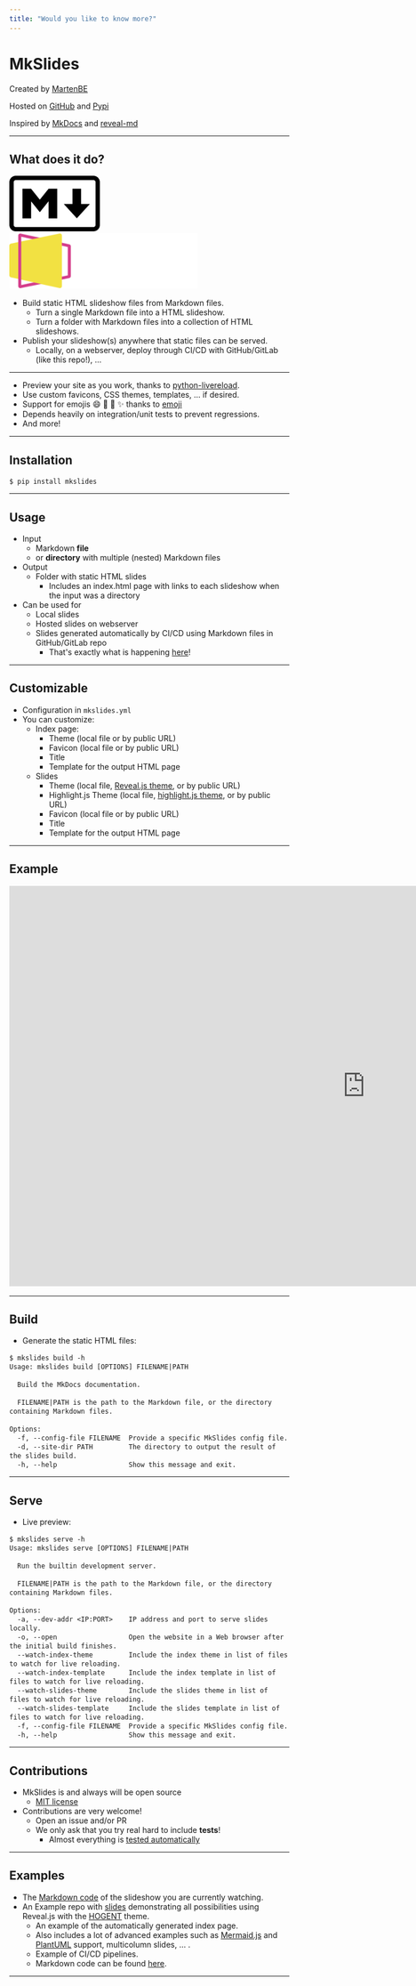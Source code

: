 ```yaml
---
title: "Would you like to know more?"
---
```


# MkSlides

Created by [MartenBE](https://github.com/MartenBE)

Hosted on [GitHub](https://github.com/MartenBE/mkslides) and [Pypi](https://pypi.org/project/mkslides/)

Inspired by [MkDocs](https://pypi.org/project/mkdocs/) and [reveal-md](https://github.com/webpro/reveal-md)

---

## What does it do?

<img src="./img/markdown-logo.png" height="100px" style="margin-right: 50px;"/>
<img src="./img/reveal-js-logo.svg" height="100px"/>

-   Build static HTML slideshow files from Markdown files.
    -   Turn a single Markdown file into a HTML slideshow.
    -   Turn a folder with Markdown files into a collection of HTML slideshows.
-   Publish your slideshow(s) anywhere that static files can be served.
    -   Locally, on a webserver, deploy through CI/CD with GitHub/GitLab (like this repo!), ...

---

-   Preview your site as you work, thanks to [python-livereload](https://pypi.org/project/livereload/).
-   Use custom favicons, CSS themes, templates, ... if desired.
-   Support for emojis :smile: :tada: :rocket: :sparkles: thanks to [emoji](https://github.com/carpedm20/emoji/)
-   Depends heavily on integration/unit tests to prevent regressions.
-   And more!

---

## Installation

```console
$ pip install mkslides
```

---

## Usage

-   Input
    -   Markdown **file**
    -   or **directory** with multiple (nested) Markdown files
-   Output
    -   Folder with static HTML slides
        -   Includes an index.html page with links to each slideshow when the input was a directory
-   Can be used for
    -   Local slides
    -   Hosted slides on webserver
    -   Slides generated automatically by CI/CD using Markdown files in GitHub/GitLab repo
        -   That's exactly what is happening [here](https://github.com/MartenBE/mkslides/blob/main/.github/workflows/publish.yml)!

---

## Customizable

-   Configuration in `mkslides.yml`
-   You can customize:
    -   Index page:
        -   Theme (local file or by public URL)
        -   Favicon (local file or by public URL)
        -   Title
        -   Template for the output HTML page
    -   Slides
        -   Theme (local file, [Reveal.js theme](https://revealjs.com/themes/), or by public URL)
        -   Highlight.js Theme (local file, [highlight.js theme](https://highlightjs.org/examples), or by public URL)
        -   Favicon (local file or by public URL)
        -   Title
        -   Template for the output HTML page

---

## Example

<iframe width="1280" height="720" src="https://www.youtube.com/embed/RdyRe3JZC7Q?si=GQoCFem5ZKHoIaVA" title="YouTube video player" frameborder="0" allow="accelerometer; autoplay; clipboard-write; encrypted-media; gyroscope; picture-in-picture; web-share" referrerpolicy="strict-origin-when-cross-origin" allowfullscreen></iframe>

---

## Build

-   Generate the static HTML files:

```console
$ mkslides build -h
Usage: mkslides build [OPTIONS] FILENAME|PATH

  Build the MkDocs documentation.

  FILENAME|PATH is the path to the Markdown file, or the directory containing Markdown files.

Options:
  -f, --config-file FILENAME  Provide a specific MkSlides config file.
  -d, --site-dir PATH         The directory to output the result of the slides build.
  -h, --help                  Show this message and exit.
```

---

## Serve

-   Live preview:

```console
$ mkslides serve -h
Usage: mkslides serve [OPTIONS] FILENAME|PATH

  Run the builtin development server.

  FILENAME|PATH is the path to the Markdown file, or the directory containing Markdown files.

Options:
  -a, --dev-addr <IP:PORT>    IP address and port to serve slides locally.
  -o, --open                  Open the website in a Web browser after the initial build finishes.
  --watch-index-theme         Include the index theme in list of files to watch for live reloading.
  --watch-index-template      Include the index template in list of files to watch for live reloading.
  --watch-slides-theme        Include the slides theme in list of files to watch for live reloading.
  --watch-slides-template     Include the slides template in list of files to watch for live reloading.
  -f, --config-file FILENAME  Provide a specific MkSlides config file.
  -h, --help                  Show this message and exit.
```

---

## Contributions

-   MkSlides is and always will be open source
    -   [MIT license](https://github.com/MartenBE/mkslides/blob/main/LICENSE)
-   Contributions are very welcome!
    -   Open an issue and/or PR
    -   We only ask that you try real hard to include **tests**!
        -   Almost everything is [tested automatically](https://github.com/MartenBE/mkslides/tree/main/tests)

---

## Examples

-   The [Markdown code](https://github.com/MartenBE/mkslides/tree/main/docs) of the slideshow you are currently watching.
-   An Example repo with [slides](https://hogenttin.github.io/hogent-markdown-slides/) demonstrating all possibilities using Reveal.js with the [HOGENT](https://hogent.be/) theme.
    -   An example of the automatically generated index page.
    -   Also includes a lot of advanced examples such as [Mermaid.js](https://mermaid.js.org/) and [PlantUML](https://plantuml.com/) support, multicolumn slides, ... .
    -   Example of CI/CD pipelines.
    -   Markdown code can be found [here](https://github.com/HoGentTIN/hogent-markdown-slides).

---
